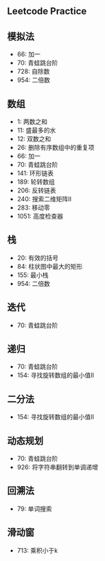 ## Leetcode Practice


## 模拟法
* 66: 加一
* 70: 青蛙跳台阶
* 728: 自除数
* 954: 二倍数

## 数组
* 1: 两数之和
* 11: 盛最多的水
* 12: 双数之和
* 26: 删除有序数组中的重复项
* 66: 加一
* 70: 青蛙跳台阶
* 141: 环形链表
* 189: 轮转数组
* 206: 反转链表
* 240: 搜索二维矩阵II
* 283: 移动零
* 1051: 高度检查器

## 栈
* 20: 有效的括号
* 84: 柱状图中最大的矩形
* 155: 最小栈
* 954: 二倍数

## 迭代
* 70: 青蛙跳台阶


## 递归
* 70: 青蛙跳台阶
* 154: 寻找旋转数组的最小值II

## 二分法
* 154: 寻找旋转数组的最小值II


## 动态规划
* 70: 青蛙跳台阶
* 926: 将字符串翻转到单调递增


## 回溯法
* 79: 单词搜索


## 滑动窗
* 713: 乘积小于k
